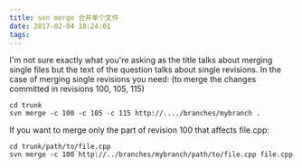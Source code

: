 ```yaml
---
title: svn merge 合并单个文件
date: 2017-02-04 18:24:01
tags:
---
```


I'm not sure exactly what you're asking as the title talks about merging single files but the text of the question talks about single revisions. In the case of merging single revisions you need: (to merge the changes committed in revisions 100, 105, 115)

```
cd trunk
svn merge -c 100 -c 105 -c 115 http://..../branches/mybranch .
```
If you want to merge only the part of revision 100 that affects file.cpp:
```
cd trunk/path/to/file.cpp
svn merge -c 100 http://../branches/mybranch/path/to/file.cpp file.cpp
```
